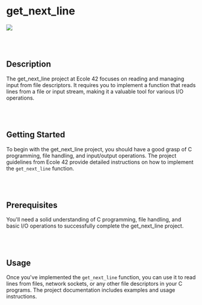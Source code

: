 # get_next_line
<img src= "https://github.com/semereab-merry/semereab-merry/assets/59441158/05e2ae47-62bb-4bb0-a294-078f31b6cf4a" >

<br></br>

## Description

The get_next_line project at Ecole 42 focuses on reading and managing input from file descriptors. It requires you to implement a function that reads lines from a file or input stream, making it a valuable tool for various I/O operations.

<br></br>

## Getting Started

To begin with the get_next_line project, you should have a good grasp of C programming, file handling, and input/output operations. The project guidelines from Ecole 42 provide detailed instructions on how to implement the `get_next_line` function.

<br></br>

## Prerequisites

You'll need a solid understanding of C programming, file handling, and basic I/O operations to successfully complete the get_next_line project.

<br></br>

## Usage

Once you've implemented the `get_next_line` function, you can use it to read lines from files, network sockets, or any other file descriptors in your C programs. The project documentation includes examples and usage instructions.
